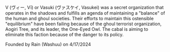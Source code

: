 V (ヴィー, Vī) or Vasuki (ヴァスケイ, Vasukei) was a secret organization that operates in the shadows and fulfills an agenda of maintaining a "balance" of the human and ghoul societies. Their efforts to maintain this ostensible "equilibrium" have been failing because of the ghoul terrorist organization, Aogiri Tree, and its leader, the One-Eyed Owl. The cabal is aiming to eliminate this faction because of the danger to its policy.

Founded by Rain (Washuu) on 4/17/2024
